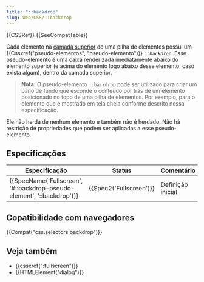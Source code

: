 ```yaml
---
title: "::backdrop"
slug: Web/CSS/::backdrop
---
```


{{CSSRef}} {{SeeCompatTable}}

Cada elemento na [camada superior](https://fullscreen.spec.whatwg.org/#top-layer) de uma pilha de elementos possui um {{Cssxref("pseudo-elementos", "pseudo-elemento")}} _`::backdrop`_. Esse pseudo-elemento é uma caixa renderizada imediatamente abaixo do elemento superior (e acima do elemento logo abaixo desse elemento, caso exista algum), dentro da camada superior.

> **Nota:** O pseudo-elemento `::backdrop` pode ser utilizado para criar um pano de fundo que esconde o conteúdo por trás de um elemento posicionado no topo de uma pilha de elementos. Por exemplo, para o elemento que é mostrado em tela cheia conforme descrito nessa especificação.

Ele não herda de nenhum elemento e também não é herdado. Não há restrição de propriedades que podem ser aplicadas a esse pseudo-elemento.

## Especificações

| Especificação                                                          | Status                  | Comentário        |
| ---------------------------------------------------------------------- | ----------------------- | ----------------- |
| {{SpecName('Fullscreen', '#::backdrop-pseudo-element', '::backdrop')}} | {{Spec2('Fullscreen')}} | Definição inicial |

## Copatibilidade com navegadores

{{Compat("css.selectors.backdrop")}}

## Veja também

- {{cssxref(":fullscreen")}}
- {{HTMLElement("dialog")}}
